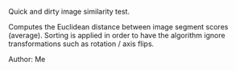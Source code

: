 Quick and dirty image similarity test.

Computes the Euclidean distance between image segment scores (average). Sorting is applied in order to have the algorithm ignore transformations such as rotation / axis flips.

Author: Me

